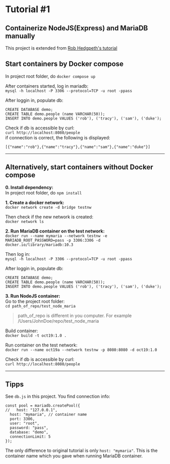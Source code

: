# Tutorial #1
## Containerize NodeJS(Express) and MariaDB manually
This project is extended from [Rob Hedgpeth's tutorial](https://dev.to/probablyrealrob/getting-started-with-mariadb-using-docker-and-node-js-3djg)  

## Start containers by Docker compose
In project root folder, do `docker compose up`

After containers started, log in mariadb:  
`mysql -h localhost -P 3306 --protocol=TCP -u root -ppass`  

After loggin in, populate db:  
```
CREATE DATABASE demo;
CREATE TABLE demo.people (name VARCHAR(50));
INSERT INTO demo.people VALUES ('rob'), ('tracy'), ('sam'), ('duke');
```

Check if db is accessible by curl:  
`curl http://localhost:8080/people`  
if connection is correct, the following is displayed:  
```
[{"name":"rob"},{"name":"tracy"},{"name":"sam"},{"name":"duke"}]
```

---

## Alternatively, start containers without Docker compose
**0. Install dependency:**  
In project root folder, do `npm install`

**1. Create a docker network:**  
`docker network create -d bridge testnw`

Then check if the new network is created:  
`docker network ls`

**2. Run MariaDB container on the test network:**  
`docker run --name mymaria --network testnw -e MARIADB_ROOT_PASSWORD=pass -p 3306:3306 -d docker.io/library/mariadb:10.3`  

Then log in:  
`mysql -h localhost -P 3306 --protocol=TCP -u root -ppass`  

After loggin in, populate db:  
```
CREATE DATABASE demo;
CREATE TABLE demo.people (name VARCHAR(50));
INSERT INTO demo.people VALUES ('rob'), ('tracy'), ('sam'), ('duke');
```

**3. Run NodeJS container:**  
Go to the project root folder:  
`cd path_of_repo/test_node_maria`
> path_of_repo is different in you computer. For example /Users/JohnDoe/repo/test_node_maria

Build container:  
`docker build -t oct19:1.0 .`  

Run container on the test network:  
`docker run --name oct19a --network testnw -p 8080:8080 -d oct19:1.0`  

Check if db is accessible by curl:  
`curl http://localhost:8080/people`  

--- 
## Tipps
See `db.js` in this project. You find connection info:  
```
const pool = mariadb.createPool({
//   host: "127.0.0.1",
  host: "mymaria", // container name
  port: 3306, 
  user: "root", 
  password: "pass",
  database: "demo",
  connectionLimit: 5
});
```
The only difference to original tutorial is only `host: "mymaria"`. 
This is the container name which you gave when running MariaDB container.  

